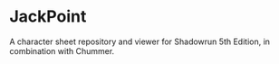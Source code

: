 # JackPoint
A character sheet repository and viewer for Shadowrun 5th Edition, in combination with Chummer.
